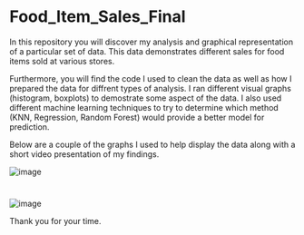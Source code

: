 # Food_Item_Sales_Final
In this repository you will discover my analysis and graphical representation of a particular set of data. This data demonstrates different sales for food items sold at various stores. 

Furthermore, you will find the code I used to clean the data as well as how I prepared the data for diffrent types of analysis. I ran different visual graphs (histogram, boxplots) to demostrate some aspect of the data. I also used different machine learning techniques to try to determine which method (KNN, Regression, Random Forest) would provide a better model for prediction. 

Below are a couple of the graphs I used to help display the data along with a short video presentation of my findings.

![image](https://user-images.githubusercontent.com/85202194/126027517-7610e72e-a3d6-4c1e-a1bd-7a08b3e5b589.png)


#
#


![image](https://user-images.githubusercontent.com/85202194/126027521-7c3498b3-4e85-4b56-94ee-ceb639ed84c4.png)

Thank you for your time.
